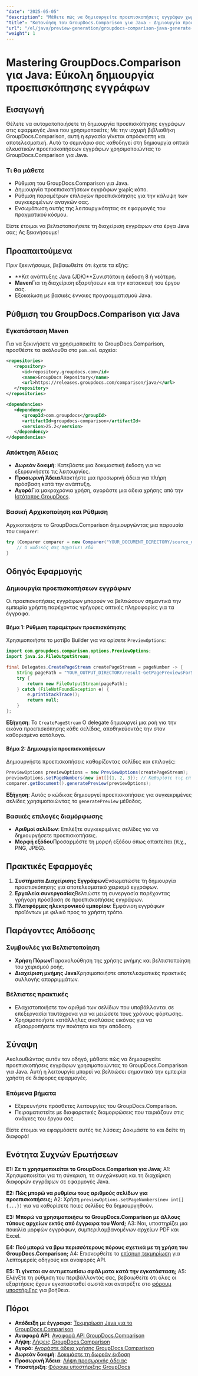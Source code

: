 ```yaml
---
"date": "2025-05-05"
"description": "Μάθετε πώς να δημιουργείτε προεπισκοπήσεις εγγράφων χωρίς κόπο με το GroupDocs.Comparison για Java. Βελτιώστε την εμπειρία χρήστη της εφαρμογής σας."
"title": "Κατανόηση του GroupDocs.Comparison για Java - Δημιουργία προεπισκόπησης εγγράφων χωρίς κόπο"
"url": "/el/java/preview-generation/groupdocs-comparison-java-generate-previews/"
"weight": 1
---
```


# Mastering GroupDocs.Comparison για Java: Εύκολη δημιουργία προεπισκόπησης εγγράφων

## Εισαγωγή

Θέλετε να αυτοματοποιήσετε τη δημιουργία προεπισκόπησης εγγράφων στις εφαρμογές Java που χρησιμοποιείτε; Με την ισχυρή βιβλιοθήκη GroupDocs.Comparison, αυτή η εργασία γίνεται απρόσκοπτη και αποτελεσματική. Αυτό το σεμινάριο σας καθοδηγεί στη δημιουργία οπτικά ελκυστικών προεπισκοπήσεων εγγράφων χρησιμοποιώντας το GroupDocs.Comparison για Java.

### Τι θα μάθετε
- Ρύθμιση του GroupDocs.Comparison για Java.
- Δημιουργία προεπισκοπήσεων εγγράφων χωρίς κόπο.
- Ρύθμιση παραμέτρων επιλογών προεπισκόπησης για την κάλυψη των συγκεκριμένων αναγκών σας.
- Ενσωμάτωση αυτής της λειτουργικότητας σε εφαρμογές του πραγματικού κόσμου.

Είστε έτοιμοι να βελτιστοποιήσετε τη διαχείριση εγγράφων στα έργα Java σας; Ας ξεκινήσουμε!

## Προαπαιτούμενα

Πριν ξεκινήσουμε, βεβαιωθείτε ότι έχετε τα εξής:

- **Κιτ ανάπτυξης Java (JDK)**Συνιστάται η έκδοση 8 ή νεότερη.
- **Maven**Για τη διαχείριση εξαρτήσεων και την κατασκευή του έργου σας.
- Εξοικείωση με βασικές έννοιες προγραμματισμού Java.

## Ρύθμιση του GroupDocs.Comparison για Java

### Εγκατάσταση Maven

Για να ξεκινήσετε να χρησιμοποιείτε το GroupDocs.Comparison, προσθέστε τα ακόλουθα στο `pom.xml` αρχείο:

```xml
<repositories>
   <repository>
      <id>repository.groupdocs.com</id>
      <name>GroupDocs Repository</name>
      <url>https://releases.groupdocs.com/comparison/java/</url>
   </repository>
</repositories>

<dependencies>
   <dependency>
      <groupId>com.groupdocs</groupId>
      <artifactId>groupdocs-comparison</artifactId>
      <version>25.2</version>
   </dependency>
</dependencies>
```

### Απόκτηση Άδειας

- **Δωρεάν δοκιμή**: Κατεβάστε μια δοκιμαστική έκδοση για να εξερευνήσετε τις λειτουργίες.
- **Προσωρινή Άδεια**Αποκτήστε μια προσωρινή άδεια για πλήρη πρόσβαση κατά την ανάπτυξη.
- **Αγορά**Για μακροχρόνια χρήση, αγοράστε μια άδεια χρήσης από την [Ιστότοπος GroupDocs](https://purchase.groupdocs.com/buy).

### Βασική Αρχικοποίηση και Ρύθμιση

Αρχικοποιήστε το GroupDocs.Comparison δημιουργώντας μια παρουσία του `Comparer`:

```java
try (Comparer comparer = new Comparer("YOUR_DOCUMENT_DIRECTORY/source_document.docx")) {
    // Ο κωδικός σας πηγαίνει εδώ
}
```

## Οδηγός Εφαρμογής

### Δημιουργία προεπισκοπήσεων εγγράφων

Οι προεπισκοπήσεις εγγράφων μπορούν να βελτιώσουν σημαντικά την εμπειρία χρήστη παρέχοντας γρήγορες οπτικές πληροφορίες για τα έγγραφα.

#### Βήμα 1: Ρύθμιση παραμέτρων προεπισκόπησης

Χρησιμοποιήστε το μοτίβο Builder για να ορίσετε `PreviewOptions`:

```java
import com.groupdocs.comparison.options.PreviewOptions;
import java.io.FileOutputStream;

final Delegates.CreatePageStream createPageStream = pageNumber -> {
    String pagePath = "YOUR_OUTPUT_DIRECTORY/result-GetPagePreviewsForSourceDocument_" + pageNumber + ".png";
    try {
        return new FileOutputStream(pagePath);
    } catch (FileNotFoundException e) {
        e.printStackTrace();
        return null;
    }
};
```

**Εξήγηση**: Το `CreatePageStream` Ο delegate δημιουργεί μια ροή για την εικόνα προεπισκόπησης κάθε σελίδας, αποθηκεύοντάς την στον καθορισμένο κατάλογο.

#### Βήμα 2: Δημιουργία προεπισκοπήσεων

Δημιουργήστε προεπισκοπήσεις καθορίζοντας σελίδες και επιλογές:

```java
PreviewOptions previewOptions = new PreviewOptions(createPageStream);
previewOptions.setPageNumbers(new int[]{1, 2, 3}); // Καθορίστε τις επιθυμητές σελίδες
comparer.getDocument().generatePreview(previewOptions);
```

**Εξήγηση**: Αυτός ο κώδικας δημιουργεί προεπισκοπήσεις για συγκεκριμένες σελίδες χρησιμοποιώντας το `generatePreview` μέθοδος.

### Βασικές επιλογές διαμόρφωσης

- **Αριθμοί σελίδων**: Επιλέξτε συγκεκριμένες σελίδες για να δημιουργήσετε προεπισκοπήσεις.
- **Μορφή εξόδου**Προσαρμόστε τη μορφή εξόδου όπως απαιτείται (π.χ., PNG, JPEG).

## Πρακτικές Εφαρμογές

1. **Συστήματα Διαχείρισης Εγγράφων**Ενσωματώστε τη δημιουργία προεπισκόπησης για αποτελεσματικό χειρισμό εγγράφων.
2. **Εργαλεία συνεργασίας**Βελτιώστε τη συνεργασία παρέχοντας γρήγορη πρόσβαση σε προεπισκοπήσεις εγγράφων.
3. **Πλατφόρμες ηλεκτρονικού εμπορίου**: Εμφάνιση εγγράφων προϊόντων με φιλικό προς το χρήστη τρόπο.

## Παράγοντες Απόδοσης

### Συμβουλές για Βελτιστοποίηση
- **Χρήση Πόρων**Παρακολούθηση της χρήσης μνήμης και βελτιστοποίηση του χειρισμού ροής.
- **Διαχείριση μνήμης Java**Χρησιμοποιήστε αποτελεσματικές πρακτικές συλλογής απορριμμάτων.

### Βέλτιστες πρακτικές
- Ελαχιστοποιήστε τον αριθμό των σελίδων που υποβάλλονται σε επεξεργασία ταυτόχρονα για να μειώσετε τους χρόνους φόρτωσης.
- Χρησιμοποιήστε κατάλληλες αναλύσεις εικόνας για να εξισορροπήσετε την ποιότητα και την απόδοση.

## Σύναψη

Ακολουθώντας αυτόν τον οδηγό, μάθατε πώς να δημιουργείτε προεπισκοπήσεις εγγράφων χρησιμοποιώντας το GroupDocs.Comparison για Java. Αυτή η λειτουργία μπορεί να βελτιώσει σημαντικά την εμπειρία χρήστη σε διάφορες εφαρμογές. 

### Επόμενα βήματα
- Εξερευνήστε πρόσθετες λειτουργίες του GroupDocs.Comparison.
- Πειραματιστείτε με διαφορετικές διαμορφώσεις που ταιριάζουν στις ανάγκες του έργου σας.

Είστε έτοιμοι να εφαρμόσετε αυτές τις λύσεις; Δοκιμάστε το και δείτε τη διαφορά!

## Ενότητα Συχνών Ερωτήσεων

**Ε1: Σε τι χρησιμοποιείται το GroupDocs.Comparison για Java;**
A1: Χρησιμοποιείται για τη σύγκριση, τη συγχώνευση και τη διαχείριση διαφορών εγγράφων σε εφαρμογές Java.

**Ε2: Πώς μπορώ να ρυθμίσω τους αριθμούς σελίδων για προεπισκοπήσεις;**
A2: Χρήση `previewOptions.setPageNumbers(new int[]{...})` για να καθορίσετε ποιες σελίδες θα δημιουργηθούν.

**Ε3: Μπορώ να χρησιμοποιήσω το GroupDocs.Comparison με άλλους τύπους αρχείων εκτός από έγγραφα του Word;**
A3: Ναι, υποστηρίζει μια ποικιλία μορφών εγγράφων, συμπεριλαμβανομένων αρχείων PDF και Excel.

**Ε4: Πού μπορώ να βρω περισσότερους πόρους σχετικά με τη χρήση του GroupDocs.Comparison;**
A4: Επισκεφθείτε το [επίσημη τεκμηρίωση](https://docs.groupdocs.com/comparison/java/) για λεπτομερείς οδηγούς και αναφορές API.

**Ε5: Τι γίνεται αν αντιμετωπίσω σφάλματα κατά την εγκατάσταση;**
A5: Ελέγξτε τη ρύθμιση του περιβάλλοντός σας, βεβαιωθείτε ότι όλες οι εξαρτήσεις έχουν εγκατασταθεί σωστά και ανατρέξτε στο [φόρουμ υποστήριξης](https://forum.groupdocs.com/c/comparison) για βοήθεια.

## Πόροι

- **Απόδειξη με έγγραφα**: [Τεκμηρίωση Java για το GroupDocs.Comparison](https://docs.groupdocs.com/comparison/java/)
- **Αναφορά API**: [Αναφορά API GroupDocs.Comparison](https://reference.groupdocs.com/comparison/java/)
- **Λήψη**: [Λήψεις GroupDocs.Comparison](https://releases.groupdocs.com/comparison/java/)
- **Αγορά**: [Αγοράστε άδεια χρήσης GroupDocs.Comparison](https://purchase.groupdocs.com/buy)
- **Δωρεάν δοκιμή**: [Δοκιμάστε τη δωρεάν έκδοση](https://releases.groupdocs.com/comparison/java/)
- **Προσωρινή Άδεια**: [Λήψη προσωρινής άδειας](https://purchase.groupdocs.com/temporary-license/)
- **Υποστήριξη**: [Φόρουμ υποστήριξης GroupDocs](https://forum.groupdocs.com/c/comparison)